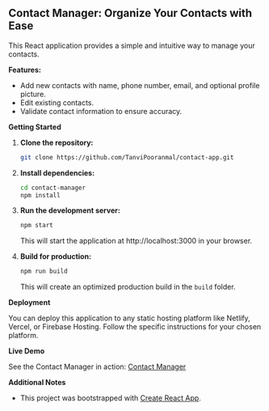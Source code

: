 ## Contact Manager: Organize Your Contacts with Ease

This React application provides a simple and intuitive way to manage your contacts. 

**Features:**

* Add new contacts with name, phone number, email, and optional profile picture.
* Edit existing contacts.
* Validate contact information to ensure accuracy.

**Getting Started**

1. **Clone the repository:**

   ```bash
   git clone https://github.com/TanviPooranmal/contact-app.git
   ```

2. **Install dependencies:**

   ```bash
   cd contact-manager
   npm install
   ```

3. **Run the development server:**

   ```bash
   npm start
   ```

   This will start the application at http://localhost:3000 in your browser.

4. **Build for production:**

   ```bash
   npm run build
   ```

   This will create an optimized production build in the `build` folder.

**Deployment**

You can deploy this application to any static hosting platform like Netlify, Vercel, or Firebase Hosting. Follow the specific instructions for your chosen platform.

**Live Demo**

See the Contact Manager in action: [Contact Manager](https://main--inquisitive-monstera-f1b5fb.netlify.app/)

**Additional Notes**

* This project was bootstrapped with [Create React App](https://github.com/facebook/create-react-app).

